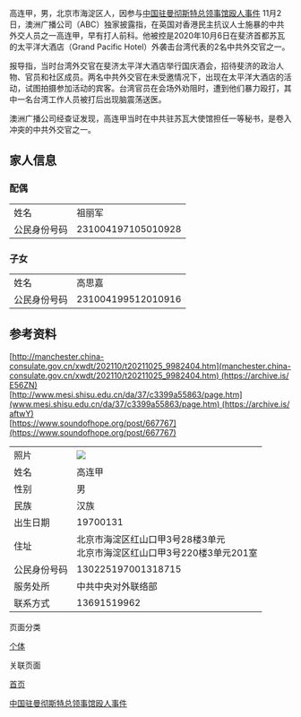 高连甲，男，北京市海淀区人，因参与[中国驻曼彻斯特总领事馆殴人事件](中国驻曼彻斯特总领事馆殴人事件)
11月2日，澳洲广播公司（ABC）独家披露指，在英国对香港民主抗议人士施暴的中共外交人员之一高连甲，早有打人前科。他被控是2020年10月6日在斐济首都苏瓦的太平洋大酒店（Grand Pacific Hotel）外袭击台湾代表的2名中共外交官之一。

报导指，当时台湾外交官在斐济太平洋大酒店举行国庆酒会，招待斐济的政治人物、官员和社区成员。两名中共外交官在未受邀情况下，出现在太平洋大酒店的活动，试图拍摄参加活动的宾客。台湾官员在会场外劝阻时，遭到他们暴力殴打，其中一名台湾工作人员被打后出现脑震荡送医。

澳洲广播公司经查证发现，高连甲当时在中共驻苏瓦大使馆担任一等秘书，是卷入冲突的中共外交官之一。

## 家人信息

### 配偶

<table><tbody><tr><td>姓名</td><td>祖丽军</td></tr><tr><td>公民身份号码</td><td>231004197105010928</td></tr></tbody></table>

### 子女

<table><tbody><tr><td>姓名</td><td>高思嘉</td></tr><tr><td>公民身份号码</td><td>231004199512010916</td></tr></tbody></table>

## 参考资料

[http://manchester.china-consulate.gov.cn/xwdt/202110/t20211025_9982404.htm](manchester.china-consulate.gov.cn/xwdt/202110/t20211025_9982404.htm) (https://archive.is/E56ZN)  
[http://www.mesi.shisu.edu.cn/da/37/c3399a55863/page.htm](www.mesi.shisu.edu.cn/da/37/c3399a55863/page.htm) (https://archive.is/aftwY)  
[https://www.soundofhope.org/post/667767](https://www.soundofhope.org/post/667767)

<table width="309"><tbody><tr><td>照片</td><td><img src="https://dgvxaqfcrkswq6.archive.md/LwyqI/948a9ef5b03f0df1a2374125183b1c8f11f4e85a.png"></td></tr><tr><td>姓名</td><td>高连甲</td></tr><tr><td>性别</td><td>男</td></tr><tr><td>民族</td><td>汉族</td></tr><tr><td>出生日期</td><td><span>19700131</span></td></tr><tr><td>住址</td><td><span>北京市海淀区红山口甲3号28楼3单元</span><br>北京市海淀区红山口甲3号220楼3单元201室</td></tr><tr><td>公民身份号码</td><td><span>130225197001318715</span></td></tr><tr><td>服务处所</td><td><span>中共中央对外联络部</span></td></tr><tr><td>联系方式</td><td>13691519962</td></tr></tbody></table>

页面分类

[个体](个体)

关联页面

[首页](首页.md)

[中国驻曼彻斯特总领事馆殴人事件](中国驻曼彻斯特总领事馆殴人事件)
